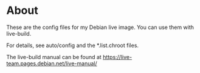 # About

These are the config files for my Debian live image. You can use them with live-build.

For details, see auto/config and the *.list.chroot files.

The live-build manual can be found at <https://live-team.pages.debian.net/live-manual/>

